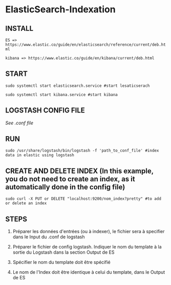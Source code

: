 # ElasticSearch-Indexation

## INSTALL

`
ES => https://www.elastic.co/guide/en/elasticsearch/reference/current/deb.html
`

`
kibana => https://www.elastic.co/guide/en/kibana/current/deb.html
`

## START

`
sudo systemctl start elasticsearch.service #start lesaticserach
`

`
sudo systemctl start kibana.service #start kibana
`

## LOGSTASH CONFIG FILE

_See .conf file_

## RUN 

`
sudo /usr/share/logstash/bin/logstash -f 'path_to_conf_file' #index data in elastic using logstash
`

## CREATE AND DELETE INDEX (In this example, you do not need to create an index, as it automatically done in the config file)

`
sudo curl -X PUT or DELETE "localhost:9200/nom_index?pretty" #to add or delete an index
`

## STEPS

1) Préparer les données d'entrées (ou à indexer), le fichier sera à specifier dans le Input du .conf de logstash

2) Préparer le fichier de config logstash. Indiquer le nom du template à la sortie du Logstash dans la section Output de ES
3) Spécifier le nom du template doit être spécifié
4) Le nom de l'Index doit être identique à celui du template, dans le Output de ES

